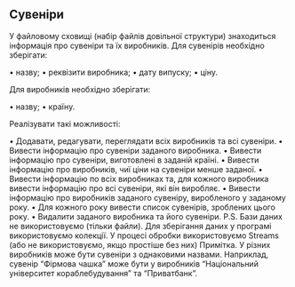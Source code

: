 ## Сувеніри

У файловому сховищі (набір файлів довільної структури) знаходиться інформація про сувеніри та їх виробників.
Для сувенірів необхідно зберігати:

• назву;
• реквізити виробника;
• дату випуску;
• ціну.

Для виробників необхідно зберігати:

• назву;
• країну.

Реалізувати такі можливості:

• Додавати, редагувати, переглядати всіх виробників та всі сувеніри.
• Вивести інформацію про сувеніри заданого виробника.
• Вивести інформацію про сувеніри, виготовлені в заданій країні.
• Вивести інформацію про виробників, чиї ціни на сувеніри менше заданої.
• Вивести інформацію по всіх виробниках та, для кожного виробника вивести інформацію про всі сувеніри, які він виробляє.
• Вивести інформацію про виробників заданого сувеніру, виробленого у заданому року.
• Для кожного року вивести список сувенірів, зроблених цього року.
• Видалити заданого виробника та його сувеніри.
P.S. Бази даних не використовуємо (тільки файли). Для зберігання даних у програмі використовуємо колекції. У процесі обробки використовуємо Streams (або не використовуємо, якщо простіше без них) Примітка. У різних виробників може бути сувеніри з однаковими назвами. Наприклад, сувенір “Фірмова чашка” може бути у виробників “Національний університет кораблебудування” та “Приватбанк”.
